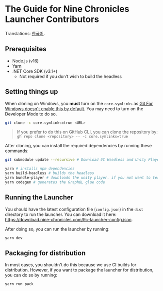# The Guide for Nine Chronicles Launcher Contributors
Translations: [한국어](./CONTRIBUTING.ko.md).

## Prerequisites
* Node.js (v16)
* Yarn
* .NET Core SDK (v3.1+)
  * Not required if you don't wish to build the headless


## Setting things up

When cloning on Windows, you **must** turn on the `core.symlinks` as [Git For Windows doesn't enable this by default](https://github.com/git-for-windows/git/wiki/Symbolic-Links). You may need to turn on the Developer Mode to do so.

```sh
git clone -c core.symlinks=true <URL>
```

> If you prefer to do this on GitHub CLI, you can clone the repository by: `gh repo clone <repository> -- -c core.symlinks=true`


After cloning, you can install the required dependencies by running these commands:

```sh
git submodule update --recursive # Download 9C Headless and Unity Player build source

yarn # installs npm dependencies
yarn build-headless # builds the headless
yarn bundle-player # downloads the unity player. if you not want to test game, you can skip this step.
yarn codegen # generates the GraphQL glue code
```

## Running the Launcher

You should have the latest configuration file (`config.json`) in the `dist` directory to run the launcher. You can download it here: https://download.nine-chronicles.com/9c-launcher-config.json.

After doing so, you can run the launcher by running:

```sh
yarn dev
```

## Packaging for distribution

In most cases, you shouldn't do this because we use CI builds for distribution. However, if you want to package the launcher for distribution, you can do so by running:

```
yarn run pack
```
